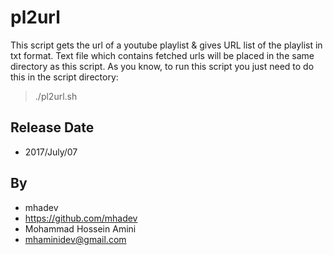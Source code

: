 # pl2url
This script gets the url of a youtube playlist & gives URL list 
of the playlist in txt format.
Text file which contains fetched urls will be placed in the same directory 
as this script.
As you know, to run this script you just need to do this in the script directory:

> ./pl2url.sh

Release Date
-------------
+ 2017/July/07

By
---
+ mhadev
+ https://github.com/mhadev
+ Mohammad Hossein Amini
+ mhaminidev@gmail.com
